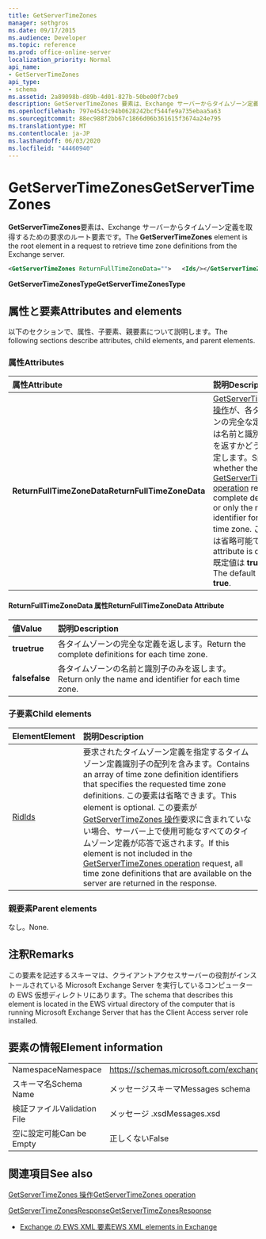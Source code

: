 ```yaml
---
title: GetServerTimeZones
manager: sethgros
ms.date: 09/17/2015
ms.audience: Developer
ms.topic: reference
ms.prod: office-online-server
localization_priority: Normal
api_name:
- GetServerTimeZones
api_type:
- schema
ms.assetid: 2a89098b-d89b-4d01-827b-50be00f7cbe9
description: GetServerTimeZones 要素は、Exchange サーバーからタイムゾーン定義を取得するための要求のルート要素です。
ms.openlocfilehash: 797e4543c94b0628242bcf544fe9a735ebaa5a63
ms.sourcegitcommit: 88ec988f2bb67c1866d06b361615f3674a24e795
ms.translationtype: MT
ms.contentlocale: ja-JP
ms.lasthandoff: 06/03/2020
ms.locfileid: "44460940"
---
```

# <a name="getservertimezones"></a><span data-ttu-id="e2a32-103">GetServerTimeZones</span><span class="sxs-lookup"><span data-stu-id="e2a32-103">GetServerTimeZones</span></span>

<span data-ttu-id="e2a32-104">**GetServerTimeZones**要素は、Exchange サーバーからタイムゾーン定義を取得するための要求のルート要素です。</span><span class="sxs-lookup"><span data-stu-id="e2a32-104">The **GetServerTimeZones** element is the root element in a request to retrieve time zone definitions from the Exchange server.</span></span> 
  
```xml
<GetServerTimeZones ReturnFullTimeZoneData="">   <Ids/></GetServerTimeZones>
```

 <span data-ttu-id="e2a32-105">**GetServerTimeZonesType**</span><span class="sxs-lookup"><span data-stu-id="e2a32-105">**GetServerTimeZonesType**</span></span>
## <a name="attributes-and-elements"></a><span data-ttu-id="e2a32-106">属性と要素</span><span class="sxs-lookup"><span data-stu-id="e2a32-106">Attributes and elements</span></span>

<span data-ttu-id="e2a32-107">以下のセクションで、属性、子要素、親要素について説明します。</span><span class="sxs-lookup"><span data-stu-id="e2a32-107">The following sections describe attributes, child elements, and parent elements.</span></span>
  
### <a name="attributes"></a><span data-ttu-id="e2a32-108">属性</span><span class="sxs-lookup"><span data-stu-id="e2a32-108">Attributes</span></span>

|<span data-ttu-id="e2a32-109">**属性**</span><span class="sxs-lookup"><span data-stu-id="e2a32-109">**Attribute**</span></span>|<span data-ttu-id="e2a32-110">**説明**</span><span class="sxs-lookup"><span data-stu-id="e2a32-110">**Description**</span></span>|
|:-----|:-----|
|<span data-ttu-id="e2a32-111">**ReturnFullTimeZoneData**</span><span class="sxs-lookup"><span data-stu-id="e2a32-111">**ReturnFullTimeZoneData**</span></span> <br/> |<span data-ttu-id="e2a32-112">[GetServerTimeZones 操作](getservertimezones-operation.md)が、各タイムゾーンの完全な定義または名前と識別子のみを返すかどうかを指定します。</span><span class="sxs-lookup"><span data-stu-id="e2a32-112">Specifies whether the [GetServerTimeZones operation](getservertimezones-operation.md) returns the complete definition or only the name and identifier for each time zone.</span></span> <span data-ttu-id="e2a32-113">この属性は省略可能です。</span><span class="sxs-lookup"><span data-stu-id="e2a32-113">This attribute is optional.</span></span> <span data-ttu-id="e2a32-114">既定値は **true** です。</span><span class="sxs-lookup"><span data-stu-id="e2a32-114">The default value is **true**.</span></span>  <br/> |
   
#### <a name="returnfulltimezonedata-attribute"></a><span data-ttu-id="e2a32-115">ReturnFullTimeZoneData 属性</span><span class="sxs-lookup"><span data-stu-id="e2a32-115">ReturnFullTimeZoneData Attribute</span></span>

|<span data-ttu-id="e2a32-116">**値**</span><span class="sxs-lookup"><span data-stu-id="e2a32-116">**Value**</span></span>|<span data-ttu-id="e2a32-117">**説明**</span><span class="sxs-lookup"><span data-stu-id="e2a32-117">**Description**</span></span>|
|:-----|:-----|
|<span data-ttu-id="e2a32-118">**true**</span><span class="sxs-lookup"><span data-stu-id="e2a32-118">**true**</span></span> <br/> |<span data-ttu-id="e2a32-119">各タイムゾーンの完全な定義を返します。</span><span class="sxs-lookup"><span data-stu-id="e2a32-119">Return the complete definitions for each time zone.</span></span>  <br/> |
|<span data-ttu-id="e2a32-120">**false**</span><span class="sxs-lookup"><span data-stu-id="e2a32-120">**false**</span></span> <br/> |<span data-ttu-id="e2a32-121">各タイムゾーンの名前と識別子のみを返します。</span><span class="sxs-lookup"><span data-stu-id="e2a32-121">Return only the name and identifier for each time zone.</span></span>  <br/> |
   
### <a name="child-elements"></a><span data-ttu-id="e2a32-122">子要素</span><span class="sxs-lookup"><span data-stu-id="e2a32-122">Child elements</span></span>

|<span data-ttu-id="e2a32-123">**Element**</span><span class="sxs-lookup"><span data-stu-id="e2a32-123">**Element**</span></span>|<span data-ttu-id="e2a32-124">**説明**</span><span class="sxs-lookup"><span data-stu-id="e2a32-124">**Description**</span></span>|
|:-----|:-----|
|[<span data-ttu-id="e2a32-125">Rid</span><span class="sxs-lookup"><span data-stu-id="e2a32-125">Ids</span></span>](ids.md) <br/> |<span data-ttu-id="e2a32-126">要求されたタイムゾーン定義を指定するタイムゾーン定義識別子の配列を含みます。</span><span class="sxs-lookup"><span data-stu-id="e2a32-126">Contains an array of time zone definition identifiers that specifies the requested time zone definitions.</span></span> <span data-ttu-id="e2a32-127">この要素は省略できます。</span><span class="sxs-lookup"><span data-stu-id="e2a32-127">This element is optional.</span></span> <span data-ttu-id="e2a32-128">この要素が[GetServerTimeZones 操作](getservertimezones-operation.md)要求に含まれていない場合、サーバー上で使用可能なすべてのタイムゾーン定義が応答で返されます。</span><span class="sxs-lookup"><span data-stu-id="e2a32-128">If this element is not included in the [GetServerTimeZones operation](getservertimezones-operation.md) request, all time zone definitions that are available on the server are returned in the response.</span></span>  <br/> |
   
### <a name="parent-elements"></a><span data-ttu-id="e2a32-129">親要素</span><span class="sxs-lookup"><span data-stu-id="e2a32-129">Parent elements</span></span>

<span data-ttu-id="e2a32-130">なし。</span><span class="sxs-lookup"><span data-stu-id="e2a32-130">None.</span></span>
  
## <a name="remarks"></a><span data-ttu-id="e2a32-131">注釈</span><span class="sxs-lookup"><span data-stu-id="e2a32-131">Remarks</span></span>

<span data-ttu-id="e2a32-132">この要素を記述するスキーマは、クライアントアクセスサーバーの役割がインストールされている Microsoft Exchange Server を実行しているコンピューターの EWS 仮想ディレクトリにあります。</span><span class="sxs-lookup"><span data-stu-id="e2a32-132">The schema that describes this element is located in the EWS virtual directory of the computer that is running Microsoft Exchange Server that has the Client Access server role installed.</span></span>
  
## <a name="element-information"></a><span data-ttu-id="e2a32-133">要素の情報</span><span class="sxs-lookup"><span data-stu-id="e2a32-133">Element information</span></span>

|||
|:-----|:-----|
|<span data-ttu-id="e2a32-134">Namespace</span><span class="sxs-lookup"><span data-stu-id="e2a32-134">Namespace</span></span>  <br/> |https://schemas.microsoft.com/exchange/services/2006/messages  <br/> |
|<span data-ttu-id="e2a32-135">スキーマ名</span><span class="sxs-lookup"><span data-stu-id="e2a32-135">Schema Name</span></span>  <br/> |<span data-ttu-id="e2a32-136">メッセージスキーマ</span><span class="sxs-lookup"><span data-stu-id="e2a32-136">Messages schema</span></span>  <br/> |
|<span data-ttu-id="e2a32-137">検証ファイル</span><span class="sxs-lookup"><span data-stu-id="e2a32-137">Validation File</span></span>  <br/> |<span data-ttu-id="e2a32-138">メッセージ .xsd</span><span class="sxs-lookup"><span data-stu-id="e2a32-138">Messages.xsd</span></span>  <br/> |
|<span data-ttu-id="e2a32-139">空に設定可能</span><span class="sxs-lookup"><span data-stu-id="e2a32-139">Can be Empty</span></span>  <br/> |<span data-ttu-id="e2a32-140">正しくない</span><span class="sxs-lookup"><span data-stu-id="e2a32-140">False</span></span>  <br/> |
   
## <a name="see-also"></a><span data-ttu-id="e2a32-141">関連項目</span><span class="sxs-lookup"><span data-stu-id="e2a32-141">See also</span></span>



[<span data-ttu-id="e2a32-142">GetServerTimeZones 操作</span><span class="sxs-lookup"><span data-stu-id="e2a32-142">GetServerTimeZones operation</span></span>](getservertimezones-operation.md)
  
[<span data-ttu-id="e2a32-143">GetServerTimeZonesResponse</span><span class="sxs-lookup"><span data-stu-id="e2a32-143">GetServerTimeZonesResponse</span></span>](getservertimezonesresponse.md)


- [<span data-ttu-id="e2a32-144">Exchange の EWS XML 要素</span><span class="sxs-lookup"><span data-stu-id="e2a32-144">EWS XML elements in Exchange</span></span>](ews-xml-elements-in-exchange.md)

